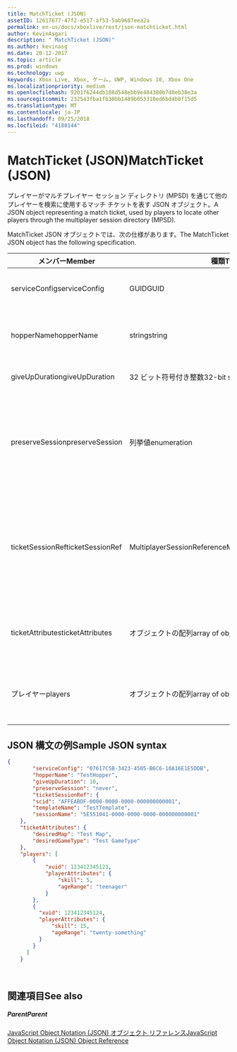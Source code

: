 ```yaml
---
title: MatchTicket (JSON)
assetID: 12617677-47f2-e517-af53-5ab9687eea2a
permalink: en-us/docs/xboxlive/rest/json-matchticket.html
author: KevinAsgari
description: " MatchTicket (JSON)"
ms.author: kevinasg
ms.date: 20-12-2017
ms.topic: article
ms.prod: windows
ms.technology: uwp
keywords: Xbox Live, Xbox, ゲーム, UWP, Windows 10, Xbox One
ms.localizationpriority: medium
ms.openlocfilehash: 9201f6244db108d548ebb9e484380b7d0eb38e3a
ms.sourcegitcommit: 232543fba1fb30bb1489b053310ed6bd4b8f15d5
ms.translationtype: MT
ms.contentlocale: ja-JP
ms.lasthandoff: 09/25/2018
ms.locfileid: "4180144"
---
```

# <a name="matchticket-json"></a><span data-ttu-id="1ebf2-104">MatchTicket (JSON)</span><span class="sxs-lookup"><span data-stu-id="1ebf2-104">MatchTicket (JSON)</span></span>
<span data-ttu-id="1ebf2-105">プレイヤーがマルチプレイヤー セッション ディレクトリ (MPSD) を通じて他のプレイヤーを検索に使用するマッチ チケットを表す JSON オブジェクト。</span><span class="sxs-lookup"><span data-stu-id="1ebf2-105">A JSON object representing a match ticket, used by players to locate other players through the multiplayer session directory (MPSD).</span></span> 
<a id="ID4EN"></a>

  
 
<span data-ttu-id="1ebf2-106">MatchTicket JSON オブジェクトでは、次の仕様があります。</span><span class="sxs-lookup"><span data-stu-id="1ebf2-106">The MatchTicket JSON object has the following specification.</span></span>
 
| <span data-ttu-id="1ebf2-107">メンバー</span><span class="sxs-lookup"><span data-stu-id="1ebf2-107">Member</span></span>| <span data-ttu-id="1ebf2-108">種類</span><span class="sxs-lookup"><span data-stu-id="1ebf2-108">Type</span></span>| <span data-ttu-id="1ebf2-109">説明</span><span class="sxs-lookup"><span data-stu-id="1ebf2-109">Description</span></span>| 
| --- | --- | --- | 
| <span data-ttu-id="1ebf2-110">serviceConfig</span><span class="sxs-lookup"><span data-stu-id="1ebf2-110">serviceConfig</span></span>| <span data-ttu-id="1ebf2-111">GUID</span><span class="sxs-lookup"><span data-stu-id="1ebf2-111">GUID</span></span>| <span data-ttu-id="1ebf2-112">セッションのサービス構成 id (SCID)。</span><span class="sxs-lookup"><span data-stu-id="1ebf2-112">Service configuration identifier (SCID) for the session.</span></span>| 
| <span data-ttu-id="1ebf2-113">hopperName</span><span class="sxs-lookup"><span data-stu-id="1ebf2-113">hopperName</span></span>| <span data-ttu-id="1ebf2-114">string</span><span class="sxs-lookup"><span data-stu-id="1ebf2-114">string</span></span>| <span data-ttu-id="1ebf2-115">このチケットを配置する必要があります、ホッパーの名前です。</span><span class="sxs-lookup"><span data-stu-id="1ebf2-115">Name of the hopper in which this ticket should be placed.</span></span>| 
| <span data-ttu-id="1ebf2-116">giveUpDuration</span><span class="sxs-lookup"><span data-stu-id="1ebf2-116">giveUpDuration</span></span>| <span data-ttu-id="1ebf2-117">32 ビット符号付き整数</span><span class="sxs-lookup"><span data-stu-id="1ebf2-117">32-bit signed integer</span></span>| <span data-ttu-id="1ebf2-118">最大待機時間 (秒の整数)。</span><span class="sxs-lookup"><span data-stu-id="1ebf2-118">Maximum wait time (integral number of seconds).</span></span>| 
| <span data-ttu-id="1ebf2-119">preserveSession</span><span class="sxs-lookup"><span data-stu-id="1ebf2-119">preserveSession</span></span>| <span data-ttu-id="1ebf2-120">列挙値</span><span class="sxs-lookup"><span data-stu-id="1ebf2-120">enumeration</span></span>| <span data-ttu-id="1ebf2-121">セッションに一致するようになると、セッションを再利用する必要があるかどうかを示す値。</span><span class="sxs-lookup"><span data-stu-id="1ebf2-121">A value indicating if the session must be reused as the session into which to match.</span></span> <span data-ttu-id="1ebf2-122">値は、「しない」または"always"します。</span><span class="sxs-lookup"><span data-stu-id="1ebf2-122">Possible values are "always" or "never".</span></span> | 
| <span data-ttu-id="1ebf2-123">ticketSessionRef</span><span class="sxs-lookup"><span data-stu-id="1ebf2-123">ticketSessionRef</span></span>| <span data-ttu-id="1ebf2-124">MultiplayerSessionReference</span><span class="sxs-lookup"><span data-stu-id="1ebf2-124">MultiplayerSessionReference</span></span>| <span data-ttu-id="1ebf2-125">これでプレイヤーまたはグループは、現在再生中のセッションの<b>MultiplayerSessionReference</b>オブジェクトです。</span><span class="sxs-lookup"><span data-stu-id="1ebf2-125"><b>MultiplayerSessionReference</b> object for the session in which the player or group is currently playing.</span></span> <span data-ttu-id="1ebf2-126">このメンバーが必要です。</span><span class="sxs-lookup"><span data-stu-id="1ebf2-126">This member is always required.</span></span> | 
| <span data-ttu-id="1ebf2-127">ticketAttributes</span><span class="sxs-lookup"><span data-stu-id="1ebf2-127">ticketAttributes</span></span>| <span data-ttu-id="1ebf2-128">オブジェクトの配列</span><span class="sxs-lookup"><span data-stu-id="1ebf2-128">array of objects</span></span>| <span data-ttu-id="1ebf2-129">プレイヤーのユーザー指定の属性と値について、チケットのコレクションです。</span><span class="sxs-lookup"><span data-stu-id="1ebf2-129">Collection of user-provided attributes and values about the tickets for the players.</span></span>| 
| <span data-ttu-id="1ebf2-130">プレイヤー</span><span class="sxs-lookup"><span data-stu-id="1ebf2-130">players</span></span>| <span data-ttu-id="1ebf2-131">オブジェクトの配列</span><span class="sxs-lookup"><span data-stu-id="1ebf2-131">array of objects</span></span>| <span data-ttu-id="1ebf2-132">ユーザー指定の属性のプロパティ バッグに各プレイヤーのオブジェクトのコレクションです。</span><span class="sxs-lookup"><span data-stu-id="1ebf2-132">Collection of player objects, each with a property bag of user-provided attributes.</span></span> | 
  
<a id="ID4EW"></a>

 
## <a name="sample-json-syntax"></a><span data-ttu-id="1ebf2-133">JSON 構文の例</span><span class="sxs-lookup"><span data-stu-id="1ebf2-133">Sample JSON syntax</span></span>
 

```json
{
        "serviceConfig": "07617C5B-3423-4505-B6C6-10A16E1E5DDB",
        "hopperName": "TestHopper",
        "giveUpDuration": 10,
        "preserveSession": "never",
        "ticketSessionRef": {
        "scid": "AFFEABDF-0000-0000-0000-000000000001",
        "templateName": "TestTemplate",
        "sessionName": "5E551041-0000-0000-0000-000000000001"
    },
    "ticketAttributes": {
        "desiredMap": "Test Map",
        "desiredGameType": "Test GameType"
    },
    "players": [
        {
            "xuid": 123412345123,
            "playerAttributes": {
                "skill": 5,
                "ageRange": "teenager"
            }
        },
        {
          "xuid": 123412345124,
          "playerAttributes": {
              "skill": 15,
              "ageRange": "twenty-something"
          }
        }
      ]
    }
  
    
```

  
<a id="ID4EEB"></a>

 
## <a name="see-also"></a><span data-ttu-id="1ebf2-134">関連項目</span><span class="sxs-lookup"><span data-stu-id="1ebf2-134">See also</span></span>
 
<a id="ID4EGB"></a>

 
##### <a name="parent"></a><span data-ttu-id="1ebf2-135">Parent</span><span class="sxs-lookup"><span data-stu-id="1ebf2-135">Parent</span></span> 

[<span data-ttu-id="1ebf2-136">JavaScript Object Notation (JSON) オブジェクト リファレンス</span><span class="sxs-lookup"><span data-stu-id="1ebf2-136">JavaScript Object Notation (JSON) Object Reference</span></span>](atoc-xboxlivews-reference-json.md)

   